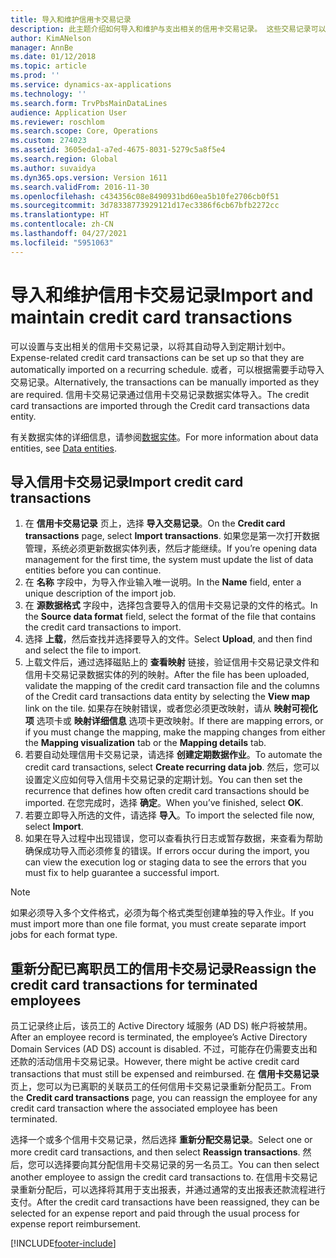```yaml
---
title: 导入和维护信用卡交易记录
description: 此主题介绍如何导入和维护与支出相关的信用卡交易记录。 这些交易记录可以设置为对重复执行的计划自动导入或根据需要手动导入。
author: KimANelson
manager: AnnBe
ms.date: 01/12/2018
ms.topic: article
ms.prod: ''
ms.service: dynamics-ax-applications
ms.technology: ''
ms.search.form: TrvPbsMainDataLines
audience: Application User
ms.reviewer: roschlom
ms.search.scope: Core, Operations
ms.custom: 274023
ms.assetid: 3605eda1-a7ed-4675-8031-5279c5a8f5e4
ms.search.region: Global
ms.author: suvaidya
ms.dyn365.ops.version: Version 1611
ms.search.validFrom: 2016-11-30
ms.openlocfilehash: c434356c08e8490931bd60ea5b10fe2706cb0f51
ms.sourcegitcommit: 3d78338773929121d17ec3386f6cb67bfb2272cc
ms.translationtype: HT
ms.contentlocale: zh-CN
ms.lasthandoff: 04/27/2021
ms.locfileid: "5951063"
---
```

# <a name="import-and-maintain-credit-card-transactions"></a><span data-ttu-id="11096-104">导入和维护信用卡交易记录</span><span class="sxs-lookup"><span data-stu-id="11096-104">Import and maintain credit card transactions</span></span>

<span data-ttu-id="11096-105">可以设置与支出相关的信用卡交易记录，以将其自动导入到定期计划中。</span><span class="sxs-lookup"><span data-stu-id="11096-105">Expense-related credit card transactions can be set up so that they are automatically imported on a recurring schedule.</span></span> <span data-ttu-id="11096-106">或者，可以根据需要手动导入交易记录。</span><span class="sxs-lookup"><span data-stu-id="11096-106">Alternatively, the transactions can be manually imported as they are required.</span></span> <span data-ttu-id="11096-107">信用卡交易记录通过信用卡交易记录数据实体导入。</span><span class="sxs-lookup"><span data-stu-id="11096-107">The credit card transactions are imported through the Credit card transactions data entity.</span></span>

<span data-ttu-id="11096-108">有关数据实体的详细信息，请参阅[数据实体](/dynamics365/fin-ops-core/dev-itpro/data-entities/data-entities)。</span><span class="sxs-lookup"><span data-stu-id="11096-108">For more information about data entities, see [Data entities](/dynamics365/fin-ops-core/dev-itpro/data-entities/data-entities).</span></span>

## <a name="import-credit-card-transactions"></a><span data-ttu-id="11096-109">导入信用卡交易记录</span><span class="sxs-lookup"><span data-stu-id="11096-109">Import credit card transactions</span></span>

1. <span data-ttu-id="11096-110">在 **信用卡交易记录** 页上，选择 **导入交易记录**。</span><span class="sxs-lookup"><span data-stu-id="11096-110">On the **Credit card transactions** page, select **Import transactions**.</span></span> <span data-ttu-id="11096-111">如果您是第一次打开数据管理，系统必须更新数据实体列表，然后才能继续。</span><span class="sxs-lookup"><span data-stu-id="11096-111">If you’re opening data management for the first time, the system must update the list of data entities before you can continue.</span></span>
2. <span data-ttu-id="11096-112">在 **名称** 字段中，为导入作业输入唯一说明。</span><span class="sxs-lookup"><span data-stu-id="11096-112">In the **Name** field, enter a unique description of the import job.</span></span>
3. <span data-ttu-id="11096-113">在 **源数据格式** 字段中，选择包含要导入的信用卡交易记录的文件的格式。</span><span class="sxs-lookup"><span data-stu-id="11096-113">In the **Source data format** field, select the format of the file that contains the credit card transactions to import.</span></span>
4. <span data-ttu-id="11096-114">选择 **上载**，然后查找并选择要导入的文件。</span><span class="sxs-lookup"><span data-stu-id="11096-114">Select **Upload**, and then find and select the file to import.</span></span>
5. <span data-ttu-id="11096-115">上载文件后，通过选择磁贴上的 **查看映射** 链接，验证信用卡交易记录文件和信用卡交易记录数据实体的列的映射。</span><span class="sxs-lookup"><span data-stu-id="11096-115">After the file has been uploaded, validate the mapping of the credit card transaction file and the columns of the Credit card transactions data entity by selecting the **View map** link on the tile.</span></span> <span data-ttu-id="11096-116">如果存在映射错误，或者您必须更改映射，请从 **映射可视化项** 选项卡或 **映射详细信息** 选项卡更改映射。</span><span class="sxs-lookup"><span data-stu-id="11096-116">If there are mapping errors, or if you must change the mapping, make the mapping changes from either the **Mapping visualization** tab or the **Mapping details** tab.</span></span>
6. <span data-ttu-id="11096-117">若要自动处理信用卡交易记录，请选择 **创建定期数据作业**。</span><span class="sxs-lookup"><span data-stu-id="11096-117">To automate the credit card transactions, select **Create recurring data job**.</span></span> <span data-ttu-id="11096-118">然后，您可以设置定义应如何导入信用卡交易记录的定期计划。</span><span class="sxs-lookup"><span data-stu-id="11096-118">You can then set the recurrence that defines how often credit card transactions should be imported.</span></span> <span data-ttu-id="11096-119">在您完成时，选择 **确定**。</span><span class="sxs-lookup"><span data-stu-id="11096-119">When you’ve finished, select **OK**.</span></span>
7. <span data-ttu-id="11096-120">若要立即导入所选的文件，请选择 **导入**。</span><span class="sxs-lookup"><span data-stu-id="11096-120">To import the selected file now, select **Import**.</span></span>
8. <span data-ttu-id="11096-121">如果在导入过程中出现错误，您可以查看执行日志或暂存数据，来查看为帮助确保成功导入而必须修复的错误。</span><span class="sxs-lookup"><span data-stu-id="11096-121">If errors occur during the import, you can view the execution log or staging data to see the errors that you must fix to help guarantee a successful import.</span></span>

> [!NOTE]
> <span data-ttu-id="11096-122">如果必须导入多个文件格式，必须为每个格式类型创建单独的导入作业。</span><span class="sxs-lookup"><span data-stu-id="11096-122">If you must import more than one file format, you must create separate import jobs for each format type.</span></span>

## <a name="reassign-the-credit-card-transactions-for-terminated-employees"></a><span data-ttu-id="11096-123">重新分配已离职员工的信用卡交易记录</span><span class="sxs-lookup"><span data-stu-id="11096-123">Reassign the credit card transactions for terminated employees</span></span>

<span data-ttu-id="11096-124">员工记录终止后，该员工的 Active Directory 域服务 (AD DS) 帐户将被禁用。</span><span class="sxs-lookup"><span data-stu-id="11096-124">After an employee record is terminated, the employee’s Active Directory Domain Services (AD DS) account is disabled.</span></span> <span data-ttu-id="11096-125">不过，可能存在仍需要支出和还款的活动信用卡交易记录。</span><span class="sxs-lookup"><span data-stu-id="11096-125">However, there might be active credit card transactions that must still be expensed and reimbursed.</span></span> <span data-ttu-id="11096-126">在 **信用卡交易记录** 页上，您可以为已离职的关联员工的任何信用卡交易记录重新分配员工。</span><span class="sxs-lookup"><span data-stu-id="11096-126">From the **Credit card transactions** page, you can reassign the employee for any credit card transaction where the associated employee has been terminated.</span></span>

<span data-ttu-id="11096-127">选择一个或多个信用卡交易记录，然后选择 **重新分配交易记录**。</span><span class="sxs-lookup"><span data-stu-id="11096-127">Select one or more credit card transactions, and then select **Reassign transactions**.</span></span> <span data-ttu-id="11096-128">然后，您可以选择要向其分配信用卡交易记录的另一名员工。</span><span class="sxs-lookup"><span data-stu-id="11096-128">You can then select another employee to assign the credit card transactions to.</span></span> <span data-ttu-id="11096-129">在信用卡交易记录重新分配后，可以选择将其用于支出报表，并通过通常的支出报表还款流程进行支付。</span><span class="sxs-lookup"><span data-stu-id="11096-129">After the credit card transactions have been reassigned, they can be selected for an expense report and paid through the usual process for expense report reimbursement.</span></span>


[!INCLUDE[footer-include](../includes/footer-banner.md)]